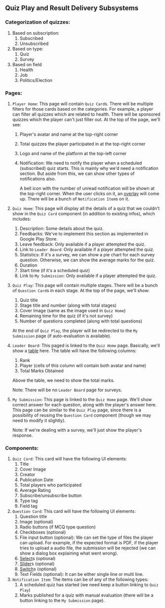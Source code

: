 ## Quiz Play and Result Delivery Subsystems

### Categorization of quizzes:

1. Based on subscription:
   1. Subscribed
   2. Unsubscribed
2. Based on type:
   1. Quiz
   2. Survey
3. Based on field
   1. Health
   2. Job
   3. Politics/Election

### Pages:

1. `Player Home`: This page will contain `Quiz Card`s. There will be multiple
   filters for those cards based on the categories. For example, a player can
   filter all quizzes which are related to health. There will be sponsored
   quizzes which the player can't just filter out. At the top of the page, we'll
   see:

   1. Player's avatar and name at the top-right corner
   2. Total quizzes the player participated in at the top-right corner
   3. Logo and name of the platform at the top-left corner
   4. Notification: We need to notify the player when a scheduled (subscribed)
      quiz starts. This is mainly why we'd need a notification section. But
      aside from this, we can show other types of notifications also.

      A bell icon with the number of unread notification will be
      shown at the top-right corner. When the user clicks on it, an
      [overlay](https://www.figma.com/blog/introducing-overlays-taking-prototyping-to-the-next-layer/)
      will come up. There will be a bunch of `Notification Item`s on it.

2. `Quiz Home`: This page will display all the details of a quiz that we couldn't
   show in the `Quiz Card` component (in addition to existing infos), which
   includes:
   1. Description: Some details about the quiz.
   2. Feedbacks: We've to implement this section as implemented in Google Play
      Store.
   3. Leave feedback: Only available if a player attempted the quiz.
   4. Link to `Leader Board`: Only available if a player attempted the quiz.
   5. Statistics: If it's a survey, we can show a pie chart for each survey
      question. Otherwise, we can show the average marks for the quiz.
   6. Duration
   7. Start time (if it's a scheduled quiz)
   8. Link to `My Submission`: Only available if a player attempted the quiz.
3. `Quiz Play`: This page will contain multiple stages. There will be a bunch of
   `Question Card`s in each stage. At the top of the page, we'll show:

   1. Quiz title
   2. Stage title and number (along with total stages)
   3. Cover Image (same as the image used in `Quiz Home`)
   4. Remaining time for the quiz (if it's not survey)
   5. Number of questions completed (along with total questions)

   At the end of `Quiz Play`, the player will be redirected to the `My Submission`
   page (if auto-evaluation is available).

4. `Leader Board`: This paged is linked to the `Quiz Home` page. Basically,
   we'll show a [table](https://material-ui.com/components/tables/) here. The
   table will have the following columns:

   1. Rank
   2. Player (cells of this column will contain both avatar and name)
   3. Total Marks Obtained

   Above the table, we need to show the total marks.

   Note: There will be no `Leader Board` page for surveys.

5. `My Submission`: This page is linked to the `Quiz Home` page. We'll show
   correct answer for each question, along with the player's answer here. This
   page can be similar to the `Quiz Play` page, since there is a possibility of
   reusing the `Question Card` component (though we may need to modify it slightly).

   Note: If we're dealing with a survey, we'll just show the player's response.

### Components:

1. `Quiz Card`: This card will have the following UI elements:
   1. Title
   2. Cover Image
   3. Creator
   4. Publication Date
   5. Total players who participated
   6. Average Rating
   7. Subscribe/unsubscribe button
   8. Type tag
   9. Field tag
2. `Question Card`: This card will have the following UI elements:
   1. Question title
   2. Image (optional)
   3. Radio buttons (if MCQ type question)
   4. Checkboxes (optional)
   5. File input button (optional): We can set the type of files the player can
      upload. For example, if the expected format is PDF, if the player tries to
      upload a audio file, the submission will be rejected (we can show a dialog
      box explaining what went wrong).
   6. [Select](https://material-ui.com/components/selects/)s (optional)
   7. [Slider](https://material-ui.com/components/slider/)s (optional)
   8. [Switch](https://material-ui.com/components/switches/)s (optional)
   9. Text Fields (optional): It can be either single line or multi line.
3. `Notification Item`: The items can be of any of the following types:
   1. A scheduled quiz has started (we need keep a button linking to
      `Quiz Play`)
   2. Marks published for a quiz with manual evaluation (there will be a button
      linking to the `My Submission` page).
